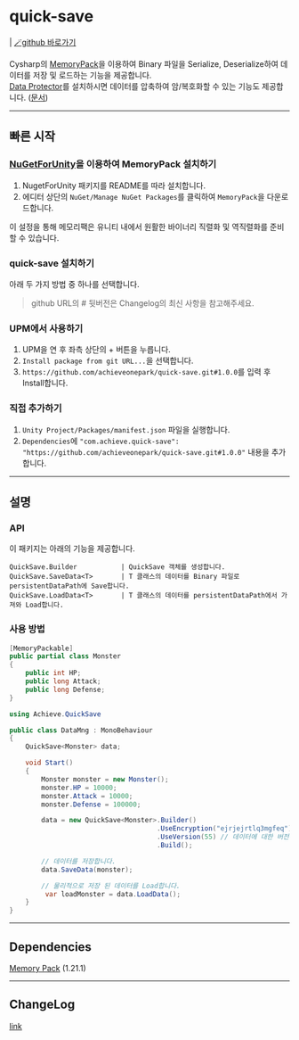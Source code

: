 # quick-save
| [🪄github 바로가기][git]

Cysharp의 [MemoryPack](https://github.com/cysharp/memorypack)을 이용하여 Binary 파일을 Serialize, Deserialize하여 데이터를 저장 및 로드하는 기능을 제공합니다.<br>
[Data Protector](https://github.com/achieveonepark/dataprotector)를 설치하시면 데이터를 압축하여 암/복호화할 수 있는 기능도 제공합니다. ([문서](https://achieveonepark.github.io/cording-library/Documents/DataProtector/DataProtector/))

---

## 빠른 시작

### [NuGetForUnity](https://github.com/GlitchEnzo/NuGetForUnity)을 이용하여 MemoryPack 설치하기
1. NugetForUnity 패키지를 README를 따라 설치합니다.
2. 에디터 상단의 `NuGet/Manage NuGet Packages`를 클릭하여 `MemoryPack`을 다운로드합니다.<br>

이 설정을 통해 메모리팩은 유니티 내에서 원활한 바이너리 직렬화 및 역직렬화를 준비할 수 있습니다.

### quick-save 설치하기

아래 두 가지 방법 중 하나를 선택합니다.

>github URL의 # 뒷버전은 Changelog의 최신 사항을 참고해주세요.

### UPM에서 사용하기
1. UPM을 연 후 좌측 상단의 + 버튼을 누릅니다.
2. `Install package from git URL...`을 선택합니다.
3. `https://github.com/achieveonepark/quick-save.git#1.0.0`를 입력 후 Install합니다.

### 직접 추가하기
1. `Unity Project/Packages/manifest.json` 파일을 실행합니다.
2. `Dependencies`에 `"com.achieve.quick-save": "https://github.com/achieveonepark/quick-save.git#1.0.0"` 내용을 추가합니다.

---

## 설명

### API

이 패키지는 아래의 기능을 제공합니다.

    QuickSave.Builder           | QuickSave 객체를 생성합니다.
    QuickSave.SaveData<T>       | T 클래스의 데이터를 Binary 파일로 persistentDataPath에 Save합니다.
    QuickSave.LoadData<T>       | T 클래스의 데이터를 persistentDataPath에서 가져와 Load합니다. 

### 사용 방법

```csharp
[MemoryPackable]
public partial class Monster
{
    public int HP;
    public long Attack;
    public long Defense;
}
```

```csharp
using Achieve.QuickSave

public class DataMng : MonoBehaviour
{
    QuickSave<Monster> data;

    void Start()
    {
        Monster monster = new Monster();
        monster.HP = 10000;
        monster.Attack = 10000;
        monster.Defense = 100000;

        data = new QuickSave<Monster>.Builder()
                                     .UseEncryption("ejrjejrtlq3mgfeq") // Data Protector를 추가한 경우 사용 가능합니다.
                                     .UseVersion(55) // 데이터에 대한 버전을 설정합니다.
                                     .Build();

        // 데이터를 저장합니다.
        data.SaveData(monster);

        // 물리적으로 저장 된 데이터를 Load합니다.
         var loadMonster = data.LoadData();
    }
}

```


---

## Dependencies
[Memory Pack](https://github.com/achieveonepark/MemoryPack#1.21.1) (1.21.1)

---

## ChangeLog
[link](https://github.com/achieveonepark/QuickSave/blob/main/CHANGELOG.md)

[git]: https://github.com/achieveonepark/quick-save